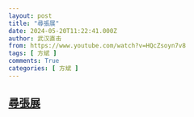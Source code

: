 ```yaml
---
layout: post
title: "尋張展"
date: 2024-05-20T11:22:41.000Z
author: 武汉直击
from: https://www.youtube.com/watch?v=HQcZsoyn7v8
tags: [ 方斌 ]
comments: True
categories: [ 方斌 ]
---
```

<!--1716204161000-->
[尋張展](https://www.youtube.com/watch?v=HQcZsoyn7v8)
------

<div>

</div>

